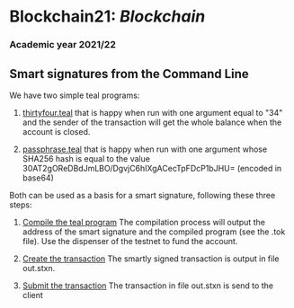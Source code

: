 # Blockchain21: *Blockchain* #
### Academic year 2021/22 ###

## Smart signatures from the Command Line ##
    
We have two simple teal programs:

1. [thirtyfour.teal](./thirtyfour.teal) that is happy when run with one argument equal to "34" and the sender of the transaction will get the whole balance when the account is closed.


2. [passphrase.teal](./passphrase.teal) that is happy when run with one argument whose SHA256 hash is equal to the value 30AT2gOReDBdJmLBO/DgvjC6hIXgACecTpFDcP1bJHU= (encoded in base64)

Both can be used as a basis for a smart signature, following these three steps:

1. [Compile the teal program](./00compile.sh)
The compilation process will output the address of the smart signature and the compiled program
(see the .tok file). Use the dispenser of the testnet to fund the account.

2. [Create the transaction](./01createTX.sh)
The smartly signed transaction is output in file out.stxn.

3. [Submit the transaction](./02send.sh)
The transaction in file out.stxn is send to the client

